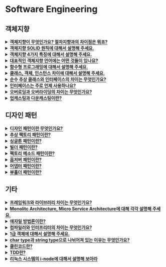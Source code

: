 # Software Engineering

<h2>객체지향</h2>

<details>
   <summary><span style="border-bottom:0.05em solid"><strong>객체지향이 무엇인가요? 절차지향과의 차이점은 뭐죠?</strong></span></summary>
<hr>
   <p><strong>객체지향(OOP; Object Oriented Programming)
      </strong>: 현실세계를 기반해서 모델링하는 프로그래밍 기법
      - 세부모델부터 디자인하는 Bottom-UP 방식
      - 추상화, 캡슐화, 상속, 다형성
   </p>
   <ul>
      <li>장점 : 코드 재활용성 높음, 디버깅 쉬움</li>
   </ul>
   <ul>
      <li>단점 : 처리속도가 절차지향보다 느림, </li>
   </ul>
   <ul>
      <li>언어 : JAVA, Python, C#</li>
   </ul>
   <p><strong>절차지향(PP; Procedural Programming)</strong>
      : 프로시저 호출의 개념을 바탕으로 하는 프로그래밍 기법
      - 데이터와 함수를 별개로 처리함
      - 큰 기능을 작은 단위로 나누어 처리하는 Top-Down 방식
   </p>
   <ul>
      <li>장점 : 실행 속도 빠름</li>
   </ul>
   <ul>
      <li>단점 : 유지보수 어려움, 디버깅 어려움</li>
   </ul>
   <ul>
      <li>언어 : C, Portran, Basic</li>
   </ul>
   <figure/></a></figure>

<hr>
</details>


<details>
   <summary><span style="border-bottom:0.05em solid"><strong>객체지향 SOLID 원칙에 대해서 설명해 주세요.</strong></span></summary>
<hr>

<hr>
</details>


<details>
   <summary><span style="border-bottom:0.05em solid"><strong>객체지향 4가지 특징에 대해서 설명해 주세요.</strong></span></summary>
<hr>
   <h3>추상화</h3>
   <ul>
      <li>추상적인 개념에 의존해서 설계</li>
   </ul>
   <ul>
      <li>사물의 공통적인 특징을 도출함</li>
   </ul>
   <h3>캡슐화</h3>
   <ul>
      <li>실제 구현 내용을 감추는 것</li>
   </ul>
   <ul>
      <li>낮은 결합도를 유지할 수 있도록 설계하는 것</li>
   </ul>
   <ul>
      <li>정보은닉의 개념을 활용함</li>
   </ul>
   <ul>
      <li>변경이 일어나도 다른 모듈에 영향을 최소화할 수 있음</li>
   </ul>
   <h3>상속</h3>
   <ul>
      <li>이미 정의된 부모 클래스의 메소드와 속성을 자식 클래스가 물려받는 것</li>
   </ul>
   <ul>
      <li>재사용성 높아짐</li>
   </ul>
   <ul>
      <li>단점 : 부모 클래스의 변경이 어려워진다 → IS-A 관계가 성립할때만 상속함으로써 해결</li>
   </ul>
   <h3>다형성</h3>
   <ul>
      <li>오버로딩, 오버라이딩과 관련</li>
   </ul>
   <ul>
      <li>구체적으로 어떤 클래스의 객체가 참조되는 지와 무관하게 여러 형태를 받아들임으로써 프로그래밍 가능</li>
   </ul>

<hr>
</details>


<details>
   <summary><span style="border-bottom:0.05em solid"><strong>대표적인 객체지향 언어에는 어떤 것들이 있나요?</strong></span></summary>
<hr>

<hr>
</details>


<details>
   <summary><span style="border-bottom:0.05em solid"><strong>함수형 프로그래밍에 대해서 설명해 주세요.</strong></span></summary>
<hr>

<hr>
</details>


<details>
   <summary><span style="border-bottom:0.05em solid"><strong>클래스, 객체, 인스턴스 차이에 대해서 설명해 주세요.</strong></span></summary>
<hr>
   <ul>
      <li><strong>클래스 </strong>: 객체를 만들어내기 위한 설계도나 틀, 연관되어 있는 메소드나 변수의 집합</li>
   </ul>
   <ul>
      <li><strong>객체 </strong>: 클래스의 인스턴스 , 구현할 대상</li>
   </ul>
   <ul>
      <li><strong>인스턴스 </strong>: 구현된 구체적인 실체, 메모리에 할당됨, 메모리에 생성한 객체</li>
   </ul>
   <p>클래스는 연관된 여러 데이터와 메소드로 이루어진 집합체를 말합니다.</p>
   <p>객체는 클래스의 구현해야할 대상을 말하고</p>
   <p>인스턴스는 메모리에 할당된 구현된 실체를 말합니다.</p>

<hr>
</details>


<details>
   <summary><span style="border-bottom:0.05em solid"><strong>순수 추상 클래스와 인터페이스의 차이는 무엇인가요?</strong></span></summary>
<hr>
   <p><strong>추상 클래스</strong></p>
   <ul>
      <li>추상 메소드를 한 개 이상 포함한 클래스</li>
   </ul>
   <ul>
      <li>서브 클래스에게 추상 메소드의 구현을 강제함</li>
   </ul>
   <ul>
      <li><strong>기능을 확장</strong>하는 데에 목적</li>
   </ul>
   <p><strong>인터페이스</strong></p>
   <ul>
      <li>추상메소드와 변수로만 이루어짐</li>
   </ul>
   <ul>
      <li>서브 클래스에게 메소드의 원형을 알려주어 자신의 목적에 맞게 메소드를 구현할 수 있게 함</li>
   </ul>
   <p><strong>공통점</strong></p>
   <ul>
      <li>인스턴스 생성 불가능</li>
   </ul>
   <ul>
      <li>서브 클래스가 기능을 구현하도록 책임을 위임함</li>
   </ul>
   <p><strong>차이점</strong></p>
   <ul>
      <li>추상클래스는 클래스 O, 인터페이스는 클래스 X</li>
   </ul>
   <ul>
      <li>추상클래스는 다중상속 불가능, 인터페이스는 다중상속 가능</li>
   </ul>

<hr>
</details>


<details>
   <summary><span style="border-bottom:0.05em solid"><strong>인터페이스는 주로 언제 사용하나요?</strong></span></summary>
<hr>

<hr>
</details>


<details>
   <summary><span style="border-bottom:0.05em solid"><strong>오버로딩과 오버라이딩의 차이는 무엇인가요?</strong></span></summary>
<hr>
   <ul>
      <li>오버로딩 : 같은 이름을 가진 메소드를 추가하는 것</li>
   </ul>
   <ul>
      <li>오버라이딩 : 부모 클래스의 메소드를 자식 클래스가 재정의 하는 것. </li>
   </ul>
   <figure/></a></figure>

<hr>
</details>


<details>
   <summary><span style="border-bottom:0.05em solid"><strong>업캐스팅과 다운캐스팅이란?</strong></span></summary>
<hr>
   <p>업캐스팅</p>
   <ul>
      <li>서브클래스의 객체가 수퍼클래스로 형변환됨</li>
   </ul>
   <ul>
      <li>수퍼클래스 변수로 서브클래스 가리킴</li>
   </ul>
   <ul>
      <li>이유 : instanceof 할 필요없이 부모타입으로 가리킬수있음, 코드 재사용성 높임</li>
   </ul>
   <p>다운캐스팅</p>
   <ul>
      <li>업캐스팅 상태를 원상태로 복구</li>
   </ul>
   <ul>
      <li>원래의 서브클래스로 복구. 명시적으로 형변환</li>
   </ul>
   <ul>
      <li>이유 : 서브클래스의 각자의 고유기능에 접근하기 위해</li>
   </ul>

<hr>
</details>

<p></p>
<p></p>
<h2>디자인 패턴</h2>

<details>
   <summary><span style="border-bottom:0.05em solid"><strong>디자인 패턴이란 무엇인가요?</strong></span></summary>
<hr>
   <p>반복적으로 일어나는 방법론을 어떻게 풀어나갈 것인가에 대한 솔루션</p>

<hr>
</details>


<details>
   <summary><span style="border-bottom:0.05em solid"><strong>추상 팩토리 패턴이란?</strong></span></summary>
<hr>
   <ul>
      <li>생성 패턴</li>
   </ul>
   <ul>
      <li>클래스에서 실제 구현부를 정의하지 않고 팩토리 클래스에 인스턴스 생성을 요청함</li>
   </ul>
   <ul>
      <li><strong>장점</strong> : 클라이언트 코드와 구현 분리 가능, 객체 간의 일관성 증진, 구현부 쉽게 수정 가능</li>
   </ul>
   <ul>
      <li><strong>단점</strong> : 새로운 종류의 product 제공 어려움</li>
   </ul>

<hr>
</details>


<details>
   <summary><span style="border-bottom:0.05em solid"><strong>싱글톤 패턴이란?</strong></span></summary>
<hr>
   <ul>
      <li>생성 패턴</li>
   </ul>
   <ul>
      <li>어떤 클래스의 인스턴스는 하나임을 보장함</li>
   </ul>
   <ul>
      <li>전역적인 접근점 제공, 공통된 객체를 여러곳에서 접근해야 하는 경우</li>
   </ul>
   <ul>
      <li><strong>장점</strong> : 인스턴스로의 접근을 통제, 접근 캡슐화</li>
   </ul>

<hr>
</details>


<details>
   <summary><span style="border-bottom:0.05em solid"><strong>빌더 패턴이란?</strong></span></summary>
<hr>
   <ul>
      <li>생성 패턴</li>
   </ul>
   <ul>
      <li>복잡한 객체를 생성하는 클래스와 표현하는 클래스를 분리</li>
   </ul>
   <ul>
      <li>복합적인 객체를 생성하는 과정을 세밀하게 분리할 수 있음</li>
   </ul>
   <ul>
      <li>생성과 표현을 분리</li>
   </ul>
   <ul>
      <li>데이터가 늘어난다면 매번 생성자를 만들어야하는데 그러지않아도됨</li>
   </ul>
   <ul>
      <li>명시적이다</li>
   </ul>

<hr>
</details>


<details>
   <summary><span style="border-bottom:0.05em solid"><strong>팩토리 메소드 패턴이란?</strong></span></summary>
<hr>
   <ul>
      <li>생성 패턴</li>
   </ul>
   <ul>
      <li>어떤 객체를 생성할지 서브클래스가 결정함</li>
   </ul>
   <ul>
      <li>자신이 어떤 객체를 생성해야할지 모를 때</li>
   </ul>

<hr>
</details>


<details>
   <summary><span style="border-bottom:0.05em solid"><strong>옵저버 패턴이란?</strong></span></summary>
<hr>
   <ul>
      <li>행위 패턴</li>
   </ul>
   <ul>
      <li>객체의 상태 변화를 관찰해 변화가 발생하면 변화를 통지받고 자동으로 갱신될 수 있게 함</li>
   </ul>
   <ul>
      <li>분산 이벤트 핸들링 시스템에 주로 사용</li>
   </ul>
   <ul>
      <li>객체가 변경되어야하는데 얼마나 많은 객체들이 변경되어야 하는지 모를 때</li>
   </ul>
   <ul>
      <li>장점 : subject와 observer 사이에 추상적인 결합도만 존재</li>
   </ul>

<hr>
</details>


<details>
   <summary><span style="border-bottom:0.05em solid"><strong>어댑터 패턴이란?</strong></span></summary>
<hr>
   <ul>
      <li>구조 패턴</li>
   </ul>
   <ul>
      <li>클래스의 인터페이스를 사용자가 기대하는 다른 인터페이스로 변환하는 패턴</li>
   </ul>
   <ul>
      <li>ex) 리사이클러뷰의 어댑터는 데이터 리스트로부터 아이템 뷰를 만들어냄</li>
   </ul>

<hr>
</details>


<details>
   <summary><span style="border-bottom:0.05em solid"><strong>뷰홀더 패턴이란?</strong></span></summary>
<hr>

<hr>
</details>

<p></p>
<h2>기타</h2>

<details>
   <summary><span style="border-bottom:0.05em solid"><strong>프레임워크와 라이브러리 차이는 무엇인가요?</strong></span></summary>
<hr>

<hr>
</details>


<details>
   <summary><span style="border-bottom:0.05em solid"><strong>Monolitc Architecture, Micro Service Architecture에 대해 각각 설명해 주세요.</strong></span></summary>
<hr>

<hr>
</details>


<details>
   <summary><span style="border-bottom:0.05em solid"><strong>애자일 방법론이란?</strong></span></summary>
<hr>
   <p>반복적인 개발 주기를 통해서 소프트웨어를 개발하는 방법</p>
   <p>피드백을 받아서 유동적으로 개발함</p>

<hr>
</details>


<details>
   <summary><span style="border-bottom:0.05em solid"><strong>컴파일러와 인터프리터의 차이는 무엇인가요?</strong></span></summary>
<hr>
   <p><strong>컴파일러</strong></p>
   <ul>
      <li>전체 소스코드를 훑으며 명령어를 수집하고 재구성</li>
   </ul>
   <ul>
      <li>소스코드를 기계어로 바꿈</li>
   </ul>
   <ul>
      <li>OS와 빌드 환경에 종속적</li>
   </ul>
   <p><strong>인터프리터</strong></p>
   <ul>
      <li>번역시간은 빠르지만 실행시간은 컴파일러보다는 느림</li>
   </ul>
   <ul>
      <li>소스코드를 한 줄씩 읽으며 기계어로 바꿈</li>
   </ul>
   <ul>
      <li>프로그램 수정이 간단하다</li>
   </ul>
   <figure/></a></figure>

<hr>
</details>


<details>
   <summary><span style="border-bottom:0.05em solid"><strong>1급 객체에 대해서 설명해 주세요.</strong></span></summary>
<hr>

<hr>
</details>


<details>
   <summary><span style="border-bottom:0.05em solid"><strong>char type과 string type으로 나뉘어져 있는 이유는 무엇인가요?</strong></span></summary>
<hr>

<hr>
</details>


<details>
   <summary><span style="border-bottom:0.05em solid"><strong>클린코드란?</strong></span></summary>
<hr>

<hr>
</details>


<details>
   <summary><span style="border-bottom:0.05em solid"><strong>TDD란?</strong></span></summary>
<hr>

<hr>
</details>


<details>
   <summary><span style="border-bottom:0.05em solid"><strong>리눅스 시스템의 i-node에 대해서 설명해 보아라</strong></span></summary>
<hr>

<hr>
</details>

